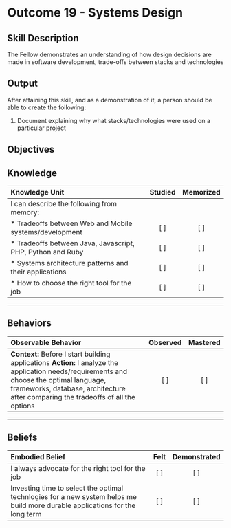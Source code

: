 # Outcome 19 - Systems Design

**Skill Description**
----------
The Fellow demonstrates an understanding of how design decisions are made in software development, trade-offs between stacks and technologies

**Output**
----------
After attaining this skill, and as a demonstration of it, a person should be able to create the following:

1. Document explaining why what stacks/technologies were used on a particular project


**Objectives**
----------
## **Knowledge**


| Knowledge Unit   |      Studied      | Memorized |
|:-------------|:------------------:|:--------:|
| I can describe the following from memory: | | |
| * Tradeoffs between Web and Mobile systems/development | [ ] | [ ]  |
| * Tradeoffs between Java, Javascript, PHP, Python and Ruby    | [ ] | [ ]  |
| * Systems architecture patterns and their applications    | [ ] | [ ]  |
| * How to choose the right tool for the job    | [ ] | [ ]  |



----------


## **Behaviors**

| Observable Behavior   |      Observed      | Mastered |
|:-------------|:------------------:|:--------:|
| **Context:** Before I start building applications **Action:** I analyze the application needs/requirements and choose the optimal language, frameworks, database, architecture after comparing the tradeoffs of all the options | [ ] | [ ]  |



----------


## **Beliefs**


| Embodied Belief   |      Felt      | Demonstrated |
|:-------------|:------------------:|:--------:|
| I always advocate for the right tool for the job | [ ] | [ ]  |
| Investing time to select the optimal technlogies for a new system helps me build more durable applications for the long term | [ ] | [ ]  |

